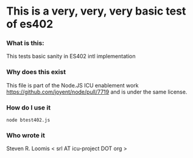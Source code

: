 This is a very, very, very basic test of es402
===

### What is this:

This tests basic sanity in ES402 intl implementation

### Why does this exist

This file is part of the Node.JS ICU enablement work
https://github.com/joyent/node/pull/7719
and is under the same license.

### How do I use it

    node btest402.js

### Who wrote it

Steven R. Loomis < srl AT icu-project DOT org >

